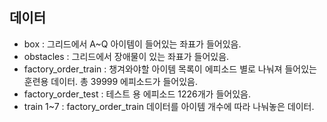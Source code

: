 ## 데이터

- box : 그리드에서 A~Q 아이템이 들어있는 좌표가 들어있음.
- obstacles : 그리드에서 장애물이 있는 좌표가 들어있음.
- factory_order_train : 챙겨와야할 아이템 목록이 에피소드 별로 나눠져 들어있는 훈련용 데이터. 총 39999 에피소드가 들어있음.
- factory_order_test : 테스트 용 에피소드 1226개가 들어있음.
- train 1~7 : factory_order_train 데이터를 아이템 개수에 따라 나눠놓은 데이터.
